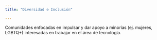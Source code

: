 ```yaml
---
title: "Diversidad e Inclusión"

---
```


Comunidades enfocadas en impulsar y dar apoyo a minorías (ej. mujeres, LGBTQ+) interesadas en trabajar en el área de tecnología.
